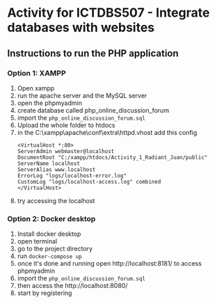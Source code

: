 # Activity for ICTDBS507 - Integrate databases with websites

## Instructions to run the PHP application

### Option 1: XAMPP
1. Open xampp
2. run the apache server and the MySQL server
3. open the phpmyadmin
4. create database called php_online_discussion_forum
5. import the `php_online_discussion_forum.sql`
6. Upload the whole folder to htdocs
7. in the C:\xampp\apache\conf\extra\httpd.vhost add this config
    ```
    <VirtualHost *:80>
    ServerAdmin webmaster@localhost
    DocumentRoot "C:/xampp/htdocs/Activity_1_Radiant_Juan/public"
    ServerName localhost
    ServerAlias www.localhost
    ErrorLog "logs/localhost-error.log"
    CustomLog "logs/localhost-access.log" combined
    </VirtualHost>
   ```
8. try accessing the localhost

### Option 2: Docker desktop
1. Install docker desktop
2. open terminal
3. go to the project directory
4. run `docker-compose up`
5. once it's done and running open http://localhost:8181/ to access phpmyadmin
6. import the `php_online_discussion_forum.sql`
7. then access the http://localhost:8080/
8. start by registering
